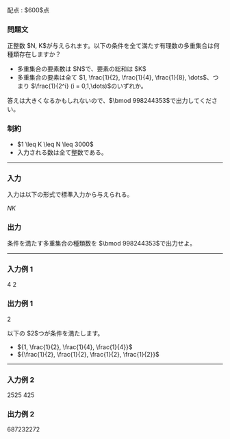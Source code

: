 
<div>

<span>

<span>

<p>
配点 : $600$点
</p>

<div>

<section>

### **問題文**

<p>
正整数 $N, K$が与えられます。以下の条件を全て満たす有理数の多重集合は何種類存在しますか？
</p>

<ul>

<li>
多重集合の要素数は $N$で、要素の総和は $K$
</li>

<li>
多重集合の要素は全て $1, \frac{1}{2}, \frac{1}{4}, \frac{1}{8}, \dots$、つまり $\frac{1}{2^i} (i = 0,1,\dots)$のいずれか。
</li>

</ul>

<p>
答えは大きくなるかもしれないので、$\bmod 998244353$で出力してください。
</p>

</section>

</div>

<div>

<section>

### **制約**

<ul>

<li>
$1 \leq K \leq N \leq 3000$
</li>

<li>
入力される数は全て整数である。
</li>

</ul>

</section>

</div>

---

<div>

<div>

<section>

### **入力**

<p>
入力は以下の形式で標準入力から与えられる。
</p>

<div>

$N$$K$
</div>

</section>

</div>

<div>

<section>

### **出力**

<p>
条件を満たす多重集合の種類数を $\bmod 998244353$で出力せよ。
</p>

</section>

</div>

</div>

---

<div>

<section>

### **入力例 1**

<div>

4 2

</div>

</section>

</div>

<div>

<section>

### **出力例 1**

<div>

2

</div>

<p>
以下の $2$つが条件を満たします。
</p>

<ul>

<li>
${1, \frac{1}{2}, \frac{1}{4}, \frac{1}{4}}$
</li>

<li>
${\frac{1}{2}, \frac{1}{2}, \frac{1}{2}, \frac{1}{2}}$
</li>

</ul>

</section>

</div>

---

<div>

<section>

### **入力例 2**

<div>

2525 425

</div>

</section>

</div>

<div>

<section>

### **出力例 2**

<div>

687232272

</div>

</section>

</div>

</span>

</span>

</div>
